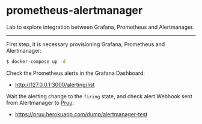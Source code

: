 # prometheus-alertmanager

Lab to explore integration between Grafana, Prometheus and Alertmanager.

---

First step, it is necessary provisioning Grafana, Prometheus and Alertmanager:

```bash
$ docker-compose up -d
```

Check the Prometheus alerts in the Grafana Dashboard:
- http://127.0.0.1:3000/alerting/list


Wait the alerting change to the `firing` state, and check alert Webhook sent from Alertmanager to [Pruu](https://pruu.herokuapp.com):
- https://pruu.herokuapp.com/dump/alertmanager-test
